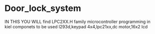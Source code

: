 # Door_lock_system
IN THIS YOU WILL find LPC2XX.H family microcontroller programming in kiel
componets to be used l293d,keypad 4x4,lpc21xx,dc motor,16x2 lcd
